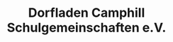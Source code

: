---
title: "Dorfladen Camphill Schulgemeinschaften e.V."
url: /frickingen/dorfladen-camphill-schulgemeinschaften-e-v/
shop: Lebensmittel
---